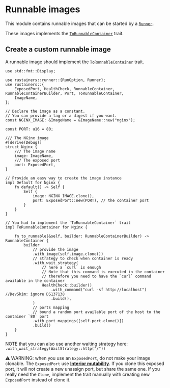 # Runnable images

This module contains runnable images that can be started by a [`Runner`](crate::runner::Runner).

These images implements the [`ToRunnableContainer`](crate::ToRunnableContainer) trait.

## Create a custom runnable image

A runnable image should implement the [`ToRunnableContainer`](crate::ToRunnableContainer) trait.

```rust, no_run
use std::fmt::Display;

use rustainers::runner::{RunOption, Runner};
use rustainers::{
    ExposedPort, HealthCheck, RunnableContainer, RunnableContainerBuilder, Port, ToRunnableContainer,
    ImageName,
};

// Declare the image as a constant.
// You can provide a tag or a digest if you want.
const NGINX_IMAGE: &ImageName = &ImageName::new("nginx");

const PORT: u16 = 80;

/// The NGinx image
#[derive(Debug)]
struct Nginx {
    /// The image name
    image: ImageName,
    /// The exposed port
    port: ExposedPort,
}

// Provide an easy way to create the image instance
impl Default for Nginx {
    fn default() -> Self {
        Self {
            image: NGINX_IMAGE.clone(),
            port: ExposedPort::new(PORT), // the container port
        }
    }
}

// You had to implement the `ToRunnableContainer` trait
impl ToRunnableContainer for Nginx {

    fn to_runnable(&self, builder: RunnableContainerBuilder) -> RunnableContainer {
        builder
            // provide the image
            .with_image(self.image.clone())
            // strategy to check when container is ready
            .with_wait_strategy(
                // here a `curl` is enough
                // Note that this command is executed in the container
                // therefore you need to have the `curl` command available in the container
                HealthCheck::builder()
                    .with_command("curl -sf http://localhost") //DevSkim: ignore DS137138
                    .build(),
            )
            // ports mapping
            // bound a random port available port of the host to the container `80` port
            .with_port_mappings([self.port.clone()])
            .build()
    }
}
```

NOTE that you can also use another waiting strategy here: `.with_wait_strategy(WaitStrategy::http("/"))`

⚠️ WARNING: when you use an `ExposedPort`, do not make your image clonable.
The `ExposedPort` use [__Interior mutability__](https://doc.rust-lang.org/reference/interior-mutability.html).
If you clone this exposed port, it will not create a new unassign port, but share the same one.
If you really need the `Clone`, implement the trait manually with creating new `ExposedPort` instead of clone it.
